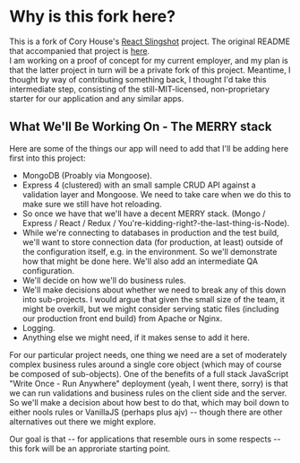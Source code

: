 # Why is this fork here?

This is a fork of Cory House's [React Slingshot](https://github.com/coryhouse/react-slingshot) project.  The original README that accompanied that project is [here](docs/README.md).  
I am working on a proof of concept for my current employer, and my plan is that the latter project in turn will be a private fork of this project.  Meantime, I thought by way of contributing  something back, I thought I'd take this intermediate step, consisting of the still-MIT-licensed, non-proprietary starter for our application and any similar apps.

## What We'll Be Working On - The MERRY stack

Here are some of the things our app will need to add that I'll be adding here first into this project:

* MongoDB (Proably via Mongoose).
* Express 4 (clustered) with an small sample CRUD API against a validation layer and Mongoose. We need to take care when we do this to make sure we still have hot reloading.
* So once we have that we'll have a decent MERRY stack.  (Mongo / Express / React / Redux / You're-kidding-right?-the-last-thing-is-Node).  
* While we're connecting to databases in production and the test build, we'll want to store connection data (for production, at least) outside of the configuration itself, e.g. in the environment.  So we'll demonstrate how that might be done here.  We'll also add an intermediate QA
configuration.
* We'll decide on how we'll do business rules.
* We'll make decisions about whether we need to break any of this down into sub-projects.  I would 
argue that given the small size of the team, it might be overkill, but we might consider serving static files (including our production front end build) from Apache or Nginx.
* Logging.
* Anything else we might need, if it makes sense to add it here.

For our particular project needs, one thing we need are a set of moderately complex business rules around a single core object (which may of course be composed of sub-objects).  One of the benefits of a full stack JavaScript "Write Once - Run Anywhere" deployment (yeah, I went there, sorry) is that we can run validations and business rules on the client side and the server.  So we'll make a decision about how best to do that, which may boil down to either nools rules or VanillaJS (perhaps plus ajv) -- though there are other alternatives out there we might explore.

Our goal is that -- for applications that resemble ours in some respects -- this fork will be an approriate starting point.



